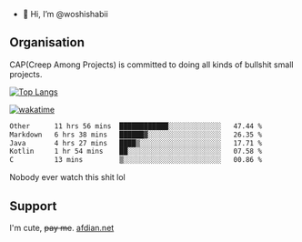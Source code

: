 - 👋 Hi, I’m @woshishabii

## Organisation

CAP(Creep Among Projects) is committed to doing all kinds of bullshit small projects.

[![Top Langs](https://github-readme-stats.vercel.app/api/top-langs/?username=woshishabii&layout=compact)](https://github.com/anuraghazra/github-readme-stats)

[![wakatime](https://wakatime.com/badge/user/34d02784-acc1-4a16-82d7-33fdb53c4ed6.svg)](https://wakatime.com/@34d02784-acc1-4a16-82d7-33fdb53c4ed6)


<!--START_SECTION:waka-->

```txt
Other      11 hrs 56 mins  ████████████░░░░░░░░░░░░░   47.44 %
Markdown   6 hrs 38 mins   ██████▓░░░░░░░░░░░░░░░░░░   26.35 %
Java       4 hrs 27 mins   ████▒░░░░░░░░░░░░░░░░░░░░   17.71 %
Kotlin     1 hr 54 mins    ██░░░░░░░░░░░░░░░░░░░░░░░   07.58 %
C          13 mins         ▒░░░░░░░░░░░░░░░░░░░░░░░░   00.86 %
```

<!--END_SECTION:waka-->

Nobody ever watch this shit lol

## Support
I'm cute, ~~pay me~~.
[afdian.net](https://afdian.com/a/woshishabi)

<!---
woshishabii/woshishabii is a ✨ special ✨ repository because its `README.md` (this file) appears on your GitHub profile.
You can click the Preview link to take a look at your changes.
--->
